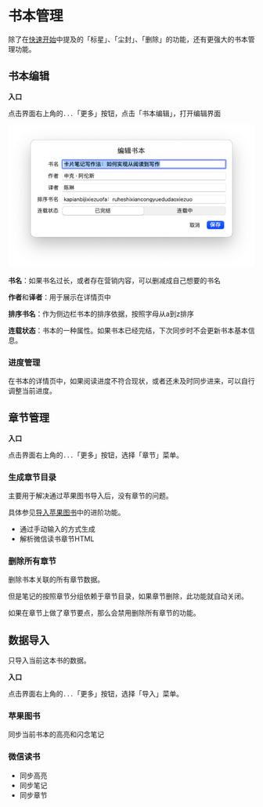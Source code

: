 # 书本管理
除了在[快速开始](/guide/getting-started)中提及的「标星」、「尘封」、「删除」的功能，还有更强大的书本管理功能。

## 书本编辑
**入口**

点击界面右上角的`...`「更多」按钮，点击「书本编辑」，打开编辑界面

![](/images/app/20220811224435.png)

**书名**：如果书名过长，或者存在营销内容，可以删减成自己想要的书名

**作者**和**译者**：用于展示在详情页中

**排序书名**：作为侧边栏书本的排序依据，按照字母从a到z排序

**连载状态**：书本的一种属性。如果书本已经完结，下次同步时不会更新书本基本信息。

### 进度管理
在书本的详情页中，如果阅读进度不符合现状，或者还未及时同步进来，可以自行调整当前进度。

## 章节管理
**入口**

点击界面右上角的`...`「更多」按钮，选择「章节」菜单。

### 生成章节目录
主要用于解决通过苹果图书导入后，没有章节的问题。

具体参见[导入苹果图书](/import)中的进阶功能。
- 通过手动输入的方式生成
- 解析微信读书章节HTML

### 删除所有章节
删除书本关联的所有章节数据。

但是笔记的按照章节分组依赖于章节目录，如果章节删除，此功能就自动关闭。

如果在章节上做了章节要点，那么会禁用删除所有章节的功能。

## 数据导入
只导入当前这本书的数据。

**入口**

点击界面右上角的`...`「更多」按钮，选择「导入」菜单。

### 苹果图书
同步当前书本的高亮和闪念笔记

### 微信读书
- 同步高亮
- 同步笔记
- 同步章节






